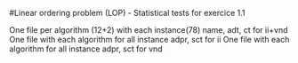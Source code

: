 #Linear ordering problem (LOP) - Statistical tests for exercice 1.1

One file per algorithm (12+2) with each instance(78) name, adt, ct for ii+vnd
One file with each algorithm for all instance adpr, sct for ii
One file with each algorithm for all instance adpr, sct for vnd